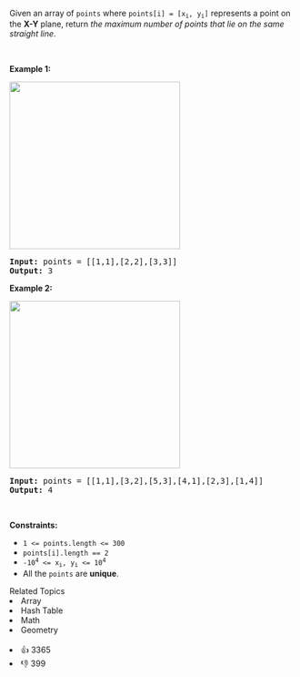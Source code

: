 <p>Given an array of <code>points</code> where <code>points[i] = [x<sub>i</sub>, y<sub>i</sub>]</code> represents a point on the <strong>X-Y</strong> plane, return <em>the maximum number of points that lie on the same straight line</em>.</p>

<p>&nbsp;</p> 
<p><strong class="example">Example 1:</strong></p> 
<img alt="" src="https://assets.leetcode.com/uploads/2021/02/25/plane1.jpg" style="width: 300px; height: 294px;" /> 
<pre>
<strong>Input:</strong> points = [[1,1],[2,2],[3,3]]
<strong>Output:</strong> 3
</pre>

<p><strong class="example">Example 2:</strong></p> 
<img alt="" src="https://assets.leetcode.com/uploads/2021/02/25/plane2.jpg" style="width: 300px; height: 294px;" /> 
<pre>
<strong>Input:</strong> points = [[1,1],[3,2],[5,3],[4,1],[2,3],[1,4]]
<strong>Output:</strong> 4
</pre>

<p>&nbsp;</p> 
<p><strong>Constraints:</strong></p>

<ul> 
 <li><code>1 &lt;= points.length &lt;= 300</code></li> 
 <li><code>points[i].length == 2</code></li> 
 <li><code>-10<sup>4</sup> &lt;= x<sub>i</sub>, y<sub>i</sub> &lt;= 10<sup>4</sup></code></li> 
 <li>All the <code>points</code> are <strong>unique</strong>.</li> 
</ul>

<div><div>Related Topics</div><div><li>Array</li><li>Hash Table</li><li>Math</li><li>Geometry</li></div></div><br><div><li>👍 3365</li><li>👎 399</li></div>